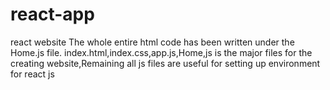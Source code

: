 # react-app
react website
The whole entire html code has been written under the Home.js file.
index.html,index.css,app.js,Home,js is the major files for the creating website,Remaining all js files are useful for setting up environment for react js

